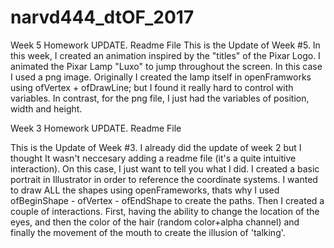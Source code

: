 # narvd444_dtOF_2017
Week 5 Homework UPDATE. Readme File
This is the Update of Week #5. In this week, I created an animation inspired by the "titles" of the Pixar Logo.
I animated the Pixar Lamp "Luxo" to jump throughout the screen. In this case I used a png image. Originally I created the lamp itself in openFramworks using ofVertex + ofDrawLine; but I found it really hard to control with variables. In contrast, for the png file, I just had the variables of position, width and height.

Week 3 Homework UPDATE. Readme File

This is the Update of Week #3. I already did the update of week 2 but I thought It wasn't neccesary adding a readme file (it's a quite intuitive interaction).
On this case, I just want to tell you what I did.
I created a basic portrait in Illustrator in order to reference the coordinate systems. I wanted to draw ALL the shapes using openFrameworks,
thats why I used ofBeginShape - ofVertex - ofEndShape to create the paths.
Then I created a couple of interactions. First, having the ability to change the location of the eyes, and then the color of the hair (random color+alpha channel)
and finally the movement of the mouth to create the illusion of 'talking'.
